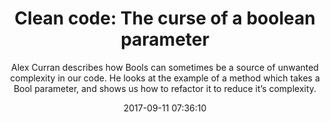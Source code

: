 ---
title: "Clean code: The curse of a boolean parameter"
subtitle: "Alex Curran describes how Bools can sometimes be a source of unwanted complexity in our code. He looks at the example of a method which takes a Bool parameter, and shows us how to refactor it to reduce it’s complexity."
tags: ["bool"]
link: "https://medium.com/@amlcurran/clean-code-the-curse-of-a-boolean-parameter-c237a830b7a3"
date: "2017-09-11 07:36:10"
---